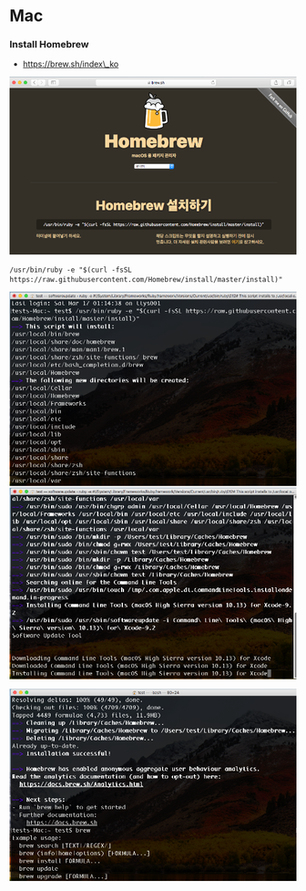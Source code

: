 # Mac



### Install Homebrew



* https://brew.sh/index\_ko

![](/assets/install_hombrew.png)

`/usr/bin/ruby -e "$(curl -fsSL https://raw.githubusercontent.com/Homebrew/install/master/install)"`

![](/assets/install_homebrew_1.png)![](/assets/install_hombrew_2.png)

![](/assets/install_homebrew_3.png)



